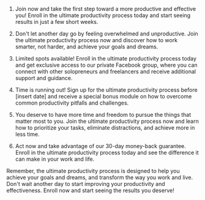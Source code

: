 1.  Join now and take the first step toward a more productive and effective you! Enroll in the ultimate productivity process today and start seeing results in just a few short weeks.  
2.  Don't let another day go by feeling overwhelmed and unproductive. Join the ultimate productivity process now and discover how to work smarter, not harder, and achieve your goals and dreams.

3.  Limited spots available! Enroll in the ultimate productivity process today and get exclusive access to our private Facebook group, where you can connect with other solopreneurs and freelancers and receive additional support and guidance.

4.  Time is running out! Sign up for the ultimate productivity process before [insert date] and receive a special bonus module on how to overcome common productivity pitfalls and challenges.

5.  You deserve to have more time and freedom to pursue the things that matter most to you. Join the ultimate productivity process now and learn how to prioritize your tasks, eliminate distractions, and achieve more in less time.

6.  Act now and take advantage of our 30-day money-back guarantee. Enroll in the ultimate productivity process today and see the difference it can make in your work and life.


Remember, the ultimate productivity process is designed to help you achieve your goals and dreams, and transform the way you work and live. Don't wait another day to start improving your productivity and effectiveness. Enroll now and start seeing the results you deserve!